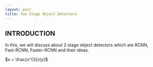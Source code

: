 ```yaml
---
layout: post
title: Two Stage Object Detectors
---
```


## INTRODUCTION

In this, we will discuss about 2 stage object detectors which are RCNN, Fast-RCNN, Faster-RCNN and their ideas.

$x = \frac{x^{3}}{y}$
